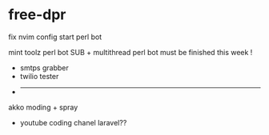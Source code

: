 # free-dpr

fix nvim config
start perl bot

mint toolz perl bot
SUB + multithread
perl bot must be finished this week !
+ smtps grabber
+ twilio tester
+ ---------------
akko moding + spray
+ youtube coding chanel 
laravel??
